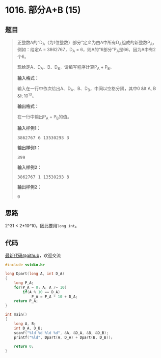 <h1>1016. 部分A+B (15)</h1>

## 题目

> <div id="problemContent">
> <p>正整数A的“D<sub>A</sub>（为1位整数）部分”定义为由A中所有D<sub>A</sub>组成的新整数P<sub>A</sub>。例如：给定A = 3862767，D<sub>A</sub> = 6，则A的“6部分”P<sub>A</sub>是66，因为A中有2个6。</p>
> <p>现给定A、D<sub>A</sub>、B、D<sub>B</sub>，请编写程序计算P<sub>A</sub> + P<sub>B</sub>。</p>
> <p><b>
> 输入格式：
> </b></p>
> <p>输入在一行中依次给出A、D<sub>A</sub>、B、D<sub>B</sub>，中间以空格分隔，其中0 &amp;lt A, B &amp;lt 10<sup>10</sup>。</p>
> <p><b>
> 输出格式：
> </b></p>
> <p>在一行中输出P<sub>A</sub> + P<sub>B</sub>的值。
> </p>
> <b>输入样例1：</b><pre>
> 3862767 6 13530293 3
> </pre>
> <b>输出样例1：</b><pre>
> 399
> </pre>
> <b>输入样例2：</b><pre>
> 3862767 1 13530293 8
> </pre>
> <b>输出样例2：</b><pre>
> 0
> </pre>
> </div>

## 思路

2^31 < 2*10^10，因此要用`long int`。

## 代码

[最新代码@github](https://github.com/OliverLew/PAT/blob/master/PATBasic/1016.c)，欢迎交流
```c
#include <stdio.h>

long Dpart(long A, int D_A)
{
    long P_A;
    for(P_A = 0; A; A /= 10)
        if(A % 10 == D_A)
            P_A = P_A * 10 + D_A;
    return P_A;
}

int main()
{
    long A, B;
    int D_A, D_B;
    scanf("%ld %d %ld %d", &A, &D_A, &B, &D_B);
    printf("%ld", Dpart(A, D_A) + Dpart(B, D_B));
    
    return 0;
}

```
